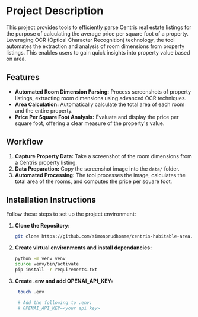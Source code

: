 # Project Description

This project provides tools to efficiently parse Centris real estate listings for the purpose of calculating the average price per square foot of a property. Leveraging OCR (Optical Character Recognition) technology, the tool automates the extraction and analysis of room dimensions from property listings. This enables users to gain quick insights into property value based on area.

## Features
- **Automated Room Dimension Parsing:** Process screenshots of property listings, extracting room dimensions using advanced OCR techniques.
- **Area Calculation:** Automatically calculate the total area of each room and the entire property.
- **Price Per Square Foot Analysis:** Evaluate and display the price per square foot, offering a clear measure of the property's value.

## Workflow
1. **Capture Property Data:** Take a screenshot of the room dimensions from a Centris property listing.
2. **Data Preparation:** Copy the screenshot image into the `data/` folder.
3. **Automated Processing:** The tool processes the image, calculates the total area of the rooms, and computes the price per square foot.

## Installation Instructions
Follow these steps to set up the project environment:

1. **Clone the Repository:**
   ```bash
   git clone https://github.com/simonprudhomme/centris-habitable-area.git
2. **Create virtual environments and install dependancies:**
   ```bash
   python -m venv venv
   source venv/bin/activate
   pip install -r requirements.txt
   ```
3. **Create .env and add OPENAI_API_KEY:**
   ```bash
    touch .env

    # Add the following to .env:
    # OPENAI_API_KEY=<your api key>
    ```
